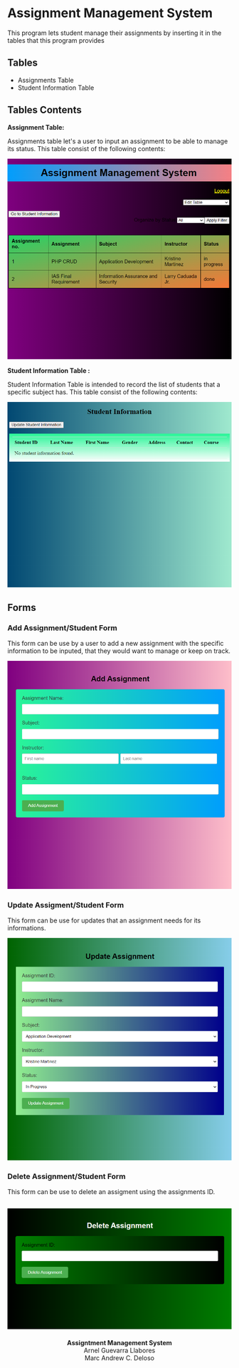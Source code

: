 # Assignment Management System

<p>This program lets student manage their assignments by inserting it in the tables that this program provides</p>

## Tables
* Assignments Table
* Student Information Table

## Tables Contents
<strong>Assignment Table:</strong>
<p>Assignments table let's a user to input an assignment to be able to manage its status. This table
consist of the following contents:</p>

![Assignment](https://github.com/marc2002-8-0169/Deloso-Llabores-Crud-Partner/blob/main/assignment%20table.PNG)


<strong>Student Information Table :</strong>
<p>Student Information Table is intended to record the list of students that a specific subject has. 
This table consist of the following contents:</p>

![Student Information](https://github.com/marc2002-8-0169/Deloso-Llabores-Crud-Partner/blob/main/image.png) 


## Forms
### Add Assignment/Student Form
<p>This form can be use by a user to add a new assignment with the specific information to be inputed, that they would want to manage or keep on track.</p>

![Add Assignment](https://github.com/marc2002-8-0169/Deloso-Llabores-Crud-Partner/blob/main/add-assignment.PNG) 

### Update Assigment/Student Form
<p>This form can be use for updates that an assignment needs for its informations.</p>

![Update Assignment](https://github.com/marc2002-8-0169/Deloso-Llabores-Crud-Partner/blob/main/update%20form.PNG)
### Delete Assignment/Student Form
<p>This form can be use to delete an assigment using the assignments ID.</p>

![Delete Assignment](https://github.com/marc2002-8-0169/Deloso-Llabores-Crud-Partner/blob/main/Delete.PNG)
---
<p align="center"><strong>Assigntment Management System</strong><br>Arnel Guevarra Llabores<br>Marc Andrew C. Deloso</p>



